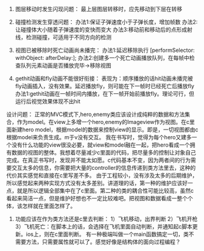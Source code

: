 1. 图层移动时发生闪现问题：
最上层图层转移时，应先移动到下层在转移

2. 碰撞检测发生穿透问题：
办法1:保证子弹速度小于子弹长度，增加帧数
办法2:让碰撞体大小随着子弹速度的变快而变大
办法3:移动前和移动后的点形成射线，检测碰撞，可适用于不同方向的检测

3. 视图已被移除时死亡动画尚未播完：
办法1:延迟移除执行  [performSelector: withObject: afterDelay:];
办法2:创建多一个死亡动画播放队列，在每帧中检查队列元素动画是否播放完毕->移除视图

4. gethit动画和fly动画不能很好衔接：
表现为：顺序播放的话hit动画未播完被fly动画插入，没有效果。延迟播放fly，则可能在下一帧时已经死亡后播放fly
办法1:gethit动画在一帧时间内播放，在下一帧开始前播放fly。理论可行，但运行后视觉效果体现不出hit

设计问题：
正常的MVC模式下,hero,enemy类应该设计成纯粹的数据和方法集合，作为model。在view上多增一个hero,enemy的Imageview作为视图。在c里面新建hero model，根据model的数据来控制view的显示。即是，一切视图都由c根据model来负责生成。m于v没有交互。
我在书写时，觉得为每个hero又建多一个没有什么功能的view很没必要，就view和model融在一起，把hero看成一个拥有数据的视图的整体。我想着尽量减少c里面的代码，把尽量多的控制让对象自己完成。在真正书写时，发现并不能太如愿。c代码基本不变，因为两者间的行为需要交互太多的信息，你需要把大量的controller的信息传递到类方法里去，这种的代价其实感觉和直接在c里写差不多。
由于工程较小，没有涉及太多的后期维护，所以感觉起来两种实现方式没有太多差别。讲道理的话，第一种的维护应该好一点，就是所以逻辑全部集中在了c里面。第二种的类的耦合性可能比较高，虽然c看起来简洁一点，但是维护好想也不一定比较难吧。把视图和数据看成一整个个体，该怎样就在里面怎样了。
1. 功能应该在作为类方法还是c里去判断：
1）飞机移动，出界判断
2）飞机开枪
3）飞机死亡：在脚本上的话，会选择在飞机里面自动判断，并通知起c脚本更新。ios上，则在c里面判断。
有一种极端叫做一个main函数搞定一切，类不需要方法，只需要属性就可以了。感觉好像是结构体的面向过程编程？

